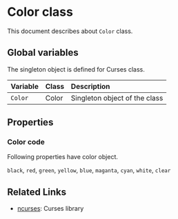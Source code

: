 # Color class
This document describes about `Color` class.

## Global variables
The singleton object is defined for Curses class.

|Variable    |Class             | Description                   |
|:---        |:---              |:---                           |
|`Color`        |Color            |Singleton object of the class  |

## Properties
### Color code
Following properties have color object.

`black`, `red`, `green`, `yellow`, `blue`, `maganta`, `cyan`, `white`, `clear`

## Related Links
* [ncurses](https://developer.apple.com/legacy/library/documentation/Darwin/Reference/ManPages/man3/ncurses.3x.html): Curses library
